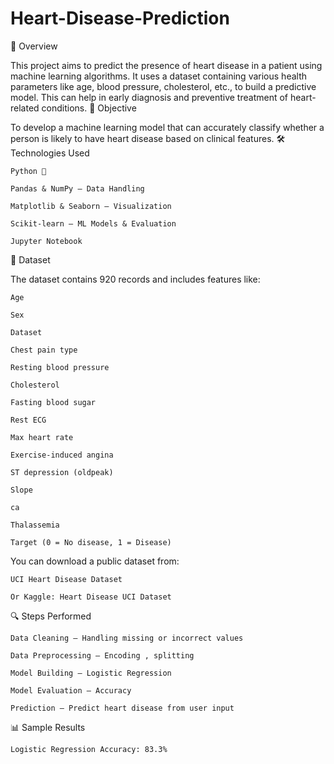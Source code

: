 # Heart-Disease-Prediction
📌 Overview

This project aims to predict the presence of heart disease in a patient using machine learning algorithms. It uses a dataset containing various health parameters like age, blood pressure, cholesterol, etc., to build a predictive model. This can help in early diagnosis and preventive treatment of heart-related conditions.
🧪 Objective

To develop a machine learning model that can accurately classify whether a person is likely to have heart disease based on clinical features.
🛠️ Technologies Used

    Python 🐍

    Pandas & NumPy – Data Handling

    Matplotlib & Seaborn – Visualization

    Scikit-learn – ML Models & Evaluation

    Jupyter Notebook 

📂 Dataset

The dataset contains 920 records and includes features like:

    Age

    Sex

    Dataset

    Chest pain type

    Resting blood pressure

    Cholesterol

    Fasting blood sugar

    Rest ECG

    Max heart rate

    Exercise-induced angina

    ST depression (oldpeak)

    Slope

    ca

    Thalassemia

    Target (0 = No disease, 1 = Disease)

You can download a public dataset from:

    UCI Heart Disease Dataset

    Or Kaggle: Heart Disease UCI Dataset

🔍 Steps Performed

    Data Cleaning – Handling missing or incorrect values

    Data Preprocessing – Encoding , splitting

    Model Building – Logistic Regression

    Model Evaluation – Accuracy

    Prediction – Predict heart disease from user input

📊 Sample Results

    Logistic Regression Accuracy: 83.3%
